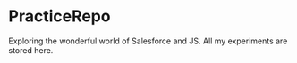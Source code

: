 PracticeRepo
============
Exploring the wonderful world of Salesforce and JS. All my experiments are stored here.
